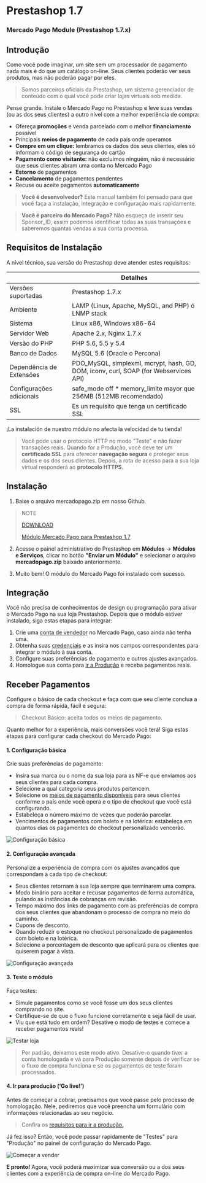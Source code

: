 # Prestashop 1.7


### Mercado Pago Module (Prestashop 1.7.x)

## Introdução

Como você pode imaginar, um site sem um processador de pagamento nada mais é do que um catálogo on-line. Seus clientes poderão ver seus produtos, mas não poderão pagar por eles.

> Somos parceiros oficiais da Prestashop, um sistema gerenciador de conteúdo com o qual você pode criar lojas virtuais sob medida.

Pense grande. Instale o Mercado Pago no Prestashop e leve suas vendas (ou as dos seus clientes) a outro nível com a melhor experiência de compra:

* Ofereça **promoções** e venda parcelado com o melhor **financiamento** possível
* Principais **meios de pagamento** de cada país onde operamos
* **Compre em um clique:** lembramos os dados dos seus clientes, eles só informam o código de segurança do cartão
* **Pagamento como visitante:** não excluímos ninguém, não é necessário que seus clientes abram uma conta no Mercado Pago
* **Estorno** de pagamentos
* **Cancelamento** de pagamentos pendentes
* Recuse ou aceite pagamentos **automaticamente**

> **Você é desenvolvedor?** Este manual também foi pensado para que você faça a instalação, integração e configuração mais rapidamente.

> **Você é parceiro do Mercado Pago?** Não esqueça de inserir seu Sponsor_ID, assim podemos identificar todas as suas transações e saberemos quantas vendas a sua conta processa.

## Requisitos de Instalação

A nível técnico, sua versão do Prestashop deve atender estes requisitos:

|                            | Detalhes                                                                                       |
|----------------------------|------------------------------------------------------------------------------------------------|
| Versões suportadas         | Prestashop 1.7.x                                                                               |
| Ambiente                   | LAMP (Linux, Apache, MySQL, and PHP) ó LNMP stack                                              |
| Sistema                    | Linux x86, Windows x86-64                                                                      |
| Servidor Web               | Apache 2.x,  Nginx 1.7.x                                                                       |
| Versão do PHP              | PHP 5.6, 5.5 y 5.4                                                                             |
| Banco de Dados             | MySQL 5.6 (Oracle o Percona)                                                                   |
| Dependência de Extensões   | PDO_MySQL, simplexml, mcrypt, hash, GD, DOM, iconv, curl, SOAP (for Webservices API)           |
| Configurações adicionais   | safe_mode off * memory_limite mayor que 256MB (512MB recomendado)                              |
| SSL                        | Es un requisito que tenga un certificado SSL                                                   |

¡La instalación de nuestro módulo no afecta la velocidad de tu tienda!

> Você pode usar o protocolo HTTP no modo "Teste" e não fazer transações reais. Quando for a Produção, você deve ter um **certificado SSL** para oferecer **navegação segura** e proteger seus dados e os dos seus clientes. Depois, a rota de acesso para a sua loja virtual responderá ao **protocolo HTTPS**.

## Instalação

1) Baixe o arquivo mercadopago.zip em nosso Github.

> NOTE
>
> [DOWNLOAD](https://github.com/mercadopago/cart-prestashop-7/blob/master/mercadopago.zip)
>
> [Módulo Mercado Pago para Prestashop 1.7](https://github.com/mercadopago/cart-prestashop-7/blob/master/mercadopago.zip)

2) Acesse o painel administrativo do Prestashop em **Módulos** -> **Módulos e Serviços**, clicar no botão **"Enviar um Módulo"** e selecionar o arquivo **mercadopago.zip** baixado anteriormente.

3) Muito bem! O módulo do Mercado Pago foi instalado com sucesso.

## Integração

Você não precisa de conhecimentos de design ou programação para ativar o Mercado Pago na sua loja Prestashop. Depois que o módulo estiver instalado, siga estas etapas para integrar:

1. Crie uma [conta de vendedor](https://www.mercadopago.com.br/registration-company?confirmation_url=https%3A%2F%2Fwww.mercadopago.com.ar%2Fcomo-cobrar) no Mercado Pago, caso ainda não tenha uma.
2. Obtenha suas [credenciais](https://www.mercadopago.com.br/developers/pt/guides/localization/credentials) e as insira nos campos correspondentes para integrar o módulo à sua conta.
3. Configure suas preferências de pagamento e outros ajustes avançados.
4. Homologue sua conta para [ir a Produção](https://www.mercadopago.com.br/developers/pt/guides/payments/api/goto-production/) e receba pagamentos reais.

## Receber Pagamentos

Configure o básico de cada checkout e faça com que seu cliente conclua a compra de forma rápida, fácil e segura:

> Checkout Básico: aceita todos os meios de pagamento.

Quanto melhor for a experiência, mais conversões você terá! Siga estas etapas para configurar cada checkout do Mercado Pago:

#### **1. Configuração básica**

Crie suas preferências de pagamento:

- Insira sua marca ou o nome da sua loja para as NF-e que enviamos aos seus clientes para cada compra.
- Selecione a qual categoria seus produtos pertencem.
- Selecione os [meios de pagamento disponíveis](https://www.mercadopago.com.br/developers/pt/guides/localization/payment-methods/) para seus clientes conforme o país onde você opera e o tipo de checkout que você está configurando.
- Estabeleça o número máximo de vezes que poderão parcelar.
- Vencimentos de pagamentos com boleto e na lotérica: estabeleça em quantos dias os pagamentos do checkout personalizado vencerão.

![Configuração básica](/images/prestashop/br_basico.png)

#### **2. Configuração avançada**

Personalize a experiência de compra com os ajustes avançados que correspondam a cada tipo de checkout:

- Seus clientes retornam à sua loja sempre que terminarem uma compra.
- Modo binário para aceitar e recusar pagamentos de forma automática, pulando as instâncias de cobranças em revisão.
- Tempo máximo dos links de pagamento com as preferências de compra dos seus clientes que abandonam o processo de compra no meio do caminho.
- Cupons de desconto.
- Quando reduzir o estoque no checkout personalizado de pagamentos com boleto e na lotérica.
- Selecione a porcentagem de desconto que aplicará para os clientes que quiserem pagar à vista.

![Configuração avançada](/images/prestashop/br_avanzado.png)

#### **3. Teste o módulo**

Faça testes:

- Simule pagamentos como se você fosse um dos seus clientes comprando no site.
- Certifique-se de que o fluxo funcione corretamente e seja fácil de usar.
- Viu que está tudo em ordem? Desative o modo de testes e comece a receber pagamentos reais!


![Testar loja](/images/prestashop/br_testear.png)

> Por padrão, deixamos este modo ativo. Desative-o quando tiver a conta homologada e vá para Produção somente depois de verificar se o fluxo de compra funciona e se os pagamentos de teste foram processados.

#### **4. Ir para produção (‘Go live!’)**

Antes de começar a cobrar, precisamos que você passe pelo processo de homologação. Nele, pediremos que você preencha um formulário com informações relacionadas ao seu negócio.

> Confira os [requisitos para ir a produção.](https://www.mercadopago.com.br/developers/pt/guides/payments/api/goto-production/)

Já fez isso? Então, você pode passar rapidamente de "Testes" para "Produção" no painel de configuração do Mercado Pago.

![Começar a vender](/images/prestashop/br_vender.png)

**E pronto!** Agora, você poderá maximizar sua conversão ou a dos seus clientes com a experiência de compra on-line do Mercado Pago.
